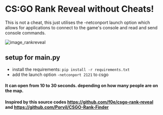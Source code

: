 # CS:GO Rank Reveal without Cheats!

This is not a cheat, this just utilises the -netconport launch option which allows for applications to connect to the game's console and read and send console commands.

![image_rankreveal](https://user-images.githubusercontent.com/64217088/235806028-300aee8b-fbae-42fd-8775-f707de37a09f.png)

## setup for main.py

- install the requirements: `pip install -r requirements.txt`
- add the launch option `-netconport 2121` to csgo
 
#### It can open from 10 to 30 seconds. depending on how many people are on the map.
#### Inspired by this source codes https://github.com/f0e/csgo-rank-reveal and https://github.com/Porvil/CSGO-Rank-Finder
